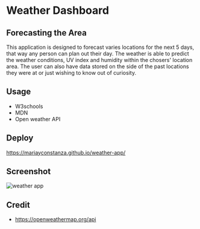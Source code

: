 # Weather Dashboard 

## Forecasting the Area

This application is designed to forecast varies locations for the next 5 days, that way any person can plan out their day. The weather is able to predict the weather conditions, UV index and humidity within the chosers' location area. The user can also have data stored on the side of the past locations they were at or just wishing to know out of curiosity.

## Usage
- W3schools
- MDN
- Open weather API

## Deploy
https://mariayconstanza.github.io/weather-app/

## Screenshot
![weather app](https://user-images.githubusercontent.com/112887914/204567541-5c899180-fc3b-4d20-a1f9-34c23ef3f012.png)

## Credit
- https://openweathermap.org/api

